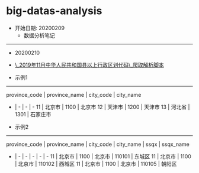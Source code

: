 # big-datas-analysis
- 开始日期: 20200209
	- 数据分析笔记

---
- 20200210
- [\\_2019年11月中华人民共和国县以上行政区划代码\\_爬取解析脚本](http://www.mca.gov.cn/article/sj/xzqh/2019/2019/201912251506.html)

- 示例1
---
province_code | province_name | city_code | city_name
- | - | - | -
11 | 北京市 | 1100 | 北京市
12 | 天津市 | 1200 | 天津市
13 | 河北省 | 1301 | 石家庄市

- 示例2
---
province_code | province_name | city_code | city_name | ssqx | ssqx_name 
- | - | - | - | - | -
11 | 北京市 | 1100 | 北京市 | 110101 | 东城区
11 | 北京市 | 1100 | 北京市 | 110102 | 西城区
11 | 北京市 | 1100 | 北京市 | 110105 | 朝阳区
